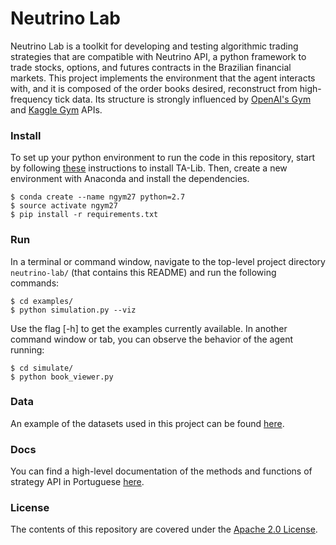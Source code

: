 Neutrino Lab
==================

Neutrino Lab is a toolkit for developing and testing algorithmic trading strategies that are compatible with Neutrino API, a python framework to trade stocks, options, and futures contracts in the Brazilian financial markets. This project implements the environment that the agent interacts with, and it is composed of the order books desired, reconstruct from high-frequency tick data. Its structure is strongly influenced by [OpenAI's Gym](https://gym.openai.com/docs/) and [Kaggle Gym](https://www.kaggle.com/jeffmoser/kagglegym-api-overview) APIs.


### Install
To set up your python environment to run the code in this repository, start by following [these](https://ideaorchard.wordpress.com/2015/01/16/installing-ta-lib-ubuntu/) instructions to install TA-Lib. Then, create a new environment with Anaconda and install the dependencies.

```shell
$ conda create --name ngym27 python=2.7
$ source activate ngym27
$ pip install -r requirements.txt
```


### Run

In a terminal or command window, navigate to the top-level project directory `neutrino-lab/` (that contains this README) and run the following commands:

```shell
$ cd examples/
$ python simulation.py --viz
```
Use the flag [-h] to get the examples currently available. In another command window or tab, you can observe the behavior of the agent running:

```shell
$ cd simulate/
$ python book_viewer.py
```


### Data
An example of the datasets used in this project can be found [here](https://www.dropbox.com/s/xo5ul1h3hmtfw1k/201702.zip?dl=0).


### Docs
You can find a high-level documentation of the methods and functions of strategy API in Portuguese [here]().


### License
The contents of this repository are covered under the [Apache 2.0 License](LICENSE.md).
